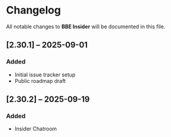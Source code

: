 # Changelog

All notable changes to **BBE Insider** will be documented in this file.

## [2.30.1] – 2025-09-01
### Added
- Initial issue tracker setup
- Public roadmap draft

## [2.30.2] – 2025-09-19
### Added
- Insider Chatroom
